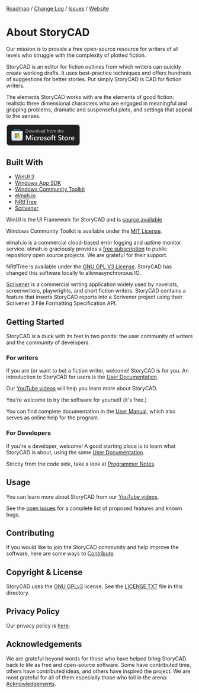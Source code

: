 [Roadmap][24] / 
[Change Log][25] / 
[Issues](https://github.com/StoryBuilder-org/StoryCAD/issues) /
[Website][26] 


# About StoryCAD

Our mission is to provide a free open-source resource for writers of all levels who struggle with the complexity of plotted fiction.

StoryCAD is an editor for fiction outlines from which writers can quickly create working drafts. It uses best-practice techniques and offers hundreds of suggestions for better stories. Put simply StoryCAD is CAD for fiction writers.

The elements StoryCAD works with are the elements of good fiction: realistic three 
dimensional characters who are engaged in meaningful and gripping problems, dramatic 
and suspenseful plots, and settings that appeal to the senses.

<a href="https://apps.microsoft.com/detail/9PLBNHZV1XM2?mode=direct">
	<img src="/.github/msbadge.svg" width="200"/>
</a>

## Built With

* [WinUI 3][1]
* [Windows App SDK][2]
* [Windows Community Toolkit][3]
* [elmah.io][4]
* [NRtfTree][5]
* [Scrivener][6]

WinUI is the UI Framework for StoryCAD and is [source available](https://github.com/microsoft/microsoft-ui-xaml/tree/main/src)

Windows Community Toolkit is available under the [MIT License][14].

elmah.io is a commercial cloud-based error logging and uptime monitor service. elmah.io graciously provides a [free subscription][15] to public repository open source projects. We are grateful for their support.

NRtfTree is available under the [GNU GPL V3 License][16]. StoryCAD has changed this software locally to allowasynchronous IO.

[Scrivener][6] is a commercial writing application widely used by novelists, screenwriters, playwrights, and short fiction writers. 
StoryCAD contains a feature that inserts StoryCAD reports into a Scrivener project using their Scrivener 3 File Formatting Specification API. 

## Getting Started

StoryCAD is a duck with its feet in two ponds: the user community of writers and the community of developers. 

### For writers

If you are (or want to be) a fiction writer, welcome! StoryCAD is for you. An introduction to StoryCAD for users is the [User Documentation][9].

Our [YouTube videos][28] will help you learn more about StoryCAD.

You're welcome to try the software for yourself (it's free.) 

You can find complete documentation in the [User Manual][8], which also serves as online help for the program.

### For Developers

If you're a developer, welcome! A good starting place is to learn what StoryCAD is about, using the same [User Documentation][9].

Strictly from the code side, take a look at [Programmer Notes][10].

## Usage

You can learn more about StoryCAD from our [YouTube videos][28].

See the [open issues](https://github.com/StoryBuilder-org/StoryCAD/issues) for a complete list of proposed features and known bugs.

## Contributing

If you would like to join the StoryCAD community and help improve the software, here are some ways to [Contribute][13].

## Copyright & License

StoryCAD uses the [GNU GPLv3][20] license.
See the [LICENSE.TXT][23] file in this directory. 

## Privacy Policy

Our privacy policy is [here][22].

## Acknowledgements

We are grateful beyond words for those who have helped bring StoryCAD back to life as free and open-source software. Some have contributed time, others have contributed ideas, and others have inspired the project.
We are most grateful for all of them especially those who toil in the arena:
[Acknowledgements][21].

[1]:https://github.com/microsoft/microsoft-ui-xaml
[2]:https://github.com/microsoft/WindowsAppSDK#readme
[3]:https://github.com/CommunityToolkit/Windows
[4]:https://elmah.io/
[5]:https://github.com/sgolivernet/nrtftree#readme
[6]:https://www.literatureandlatte.com/scrivener/overview
[7]:https://www.syncfusion.com/winui-controls
[8]:https://storybuilder-org.github.io/StoryCAD/
[9]:https://github.com/StoryBuilder-org/StoryCAD/blob/main/USERNOTES.md
[10]:https://github.com/StoryBuilder-org/StoryCAD/blob/main/DEVNOTES.md
[13]:https://github.com/StoryBuilder-org/StoryCAD/blob/main/CONTRIBUTING.md
[14]:https://mit-license.org/
[15]:https://elmah.io/sponsorship/opensource/
[16]:https://github.com/sgolivernet/nrtftree/blob/master/LICENSE
[20]:https://choosealicense.com/licenses/gpl-3.0/
[21]:https://github.com/StoryBuilder-org/StoryCAD/blob/main/ACKNOWLEDGE.md
[22]:https://github.com/StoryBuilder-org/StoryCAD/blob/main/PRIVACY_POLICY.TXT
[23]:https://github.com/StoryBuilder-org/StoryCAD/blob/main/LICENSE.TXT
[24]:https://github.com/StoryBuilder-org/StoryCAD/blob/main/ROADMAP.md
[25]:https://github.com/StoryBuilder-org/StoryCAD/blob/main/CHANGELOG.md
[26]:https://StoryBuilder.org/
[27]:https://apps.microsoft.com/store/detail/StoryCAD/9PLBNHZV1XM2?hl=en-us&gl=us
[28]:https://www.youtube.com/watch?v=Oi7G9TEKsro

